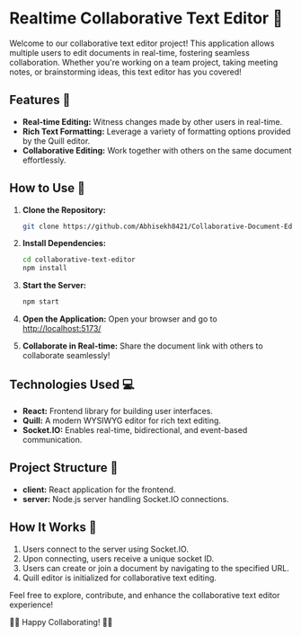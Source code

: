 # Realtime Collaborative Text Editor 📝

Welcome to our collaborative text editor project! This application allows multiple users to edit documents in real-time, fostering seamless collaboration. Whether you're working on a team project, taking meeting notes, or brainstorming ideas, this text editor has you covered!

## Features 🚀

- **Real-time Editing:** Witness changes made by other users in real-time.
- **Rich Text Formatting:** Leverage a variety of formatting options provided by the Quill editor.
- **Collaborative Editing:** Work together with others on the same document effortlessly.

## How to Use 📖

1. **Clone the Repository:**

   ```bash
   git clone https://github.com/Abhisekh8421/Collaborative-Document-Editing-System.git
   ```

2. **Install Dependencies:**

   ```bash
   cd collaborative-text-editor
   npm install
   ```

3. **Start the Server:**

   ```bash
   npm start
   ```

4. **Open the Application:**
   Open your browser and go to [http://localhost:5173/](http://localhost:5173/)

5. **Collaborate in Real-time:**
   Share the document link with others to collaborate seamlessly!

## Technologies Used 💻

- **React:** Frontend library for building user interfaces.
- **Quill:** A modern WYSIWYG editor for rich text editing.
- **Socket.IO:** Enables real-time, bidirectional, and event-based communication.

## Project Structure 📂

- **client:** React application for the frontend.
- **server:** Node.js server handling Socket.IO connections.

## How It Works 🔄

1. Users connect to the server using Socket.IO.
2. Upon connecting, users receive a unique socket ID.
3. Users can create or join a document by navigating to the specified URL.
4. Quill editor is initialized for collaborative text editing.

Feel free to explore, contribute, and enhance the collaborative text editor experience!

👩‍💻 Happy Collaborating! 👨‍💻
